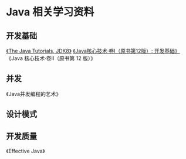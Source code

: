 # Java 相关学习资料

## 开发基础

[《The Java Tutorials, JDK8》](https://docs.oracle.com/javase/tutorial/)
[《Java核心技术·卷I（原书第12版）: 开发基础》](https://book.douban.com/subject/35920145/)
《Java 核心技术·卷II（原书第 12 版）》

## 并发

《Java并发编程的艺术》

## 设计模式

## 开发质量

《Effective Java》